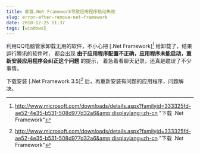 ```yaml
---
title: 卸载.Net Framework导致应用程序启动失败
slug: error-after-remove-net-framework
date: 2010-12-25 11:37
tags: [windows]
---
```


利用QQ电脑管家卸载无用的软件，不小心把 [.Net Framework][^1] 给卸载了，结果运行腾讯的软件时，
都会出现 **由于应用程序配置不正确，应用程序未能启动，重新安装应用程序会纠正这个问题** 的提示，
着急着看聊天记录，还真是耽误了不少事情。

下载安装 [.Net Framework 3.5][^1] 后，再重新安装有问题的应用程序，问题解决。

[^1]: http://www.microsoft.com/downloads/details.aspx?familyid=333325fd-ae52-4e35-b531-508d977d32a6&amp;displaylang=zh-cn "下载 .Net Framework"
